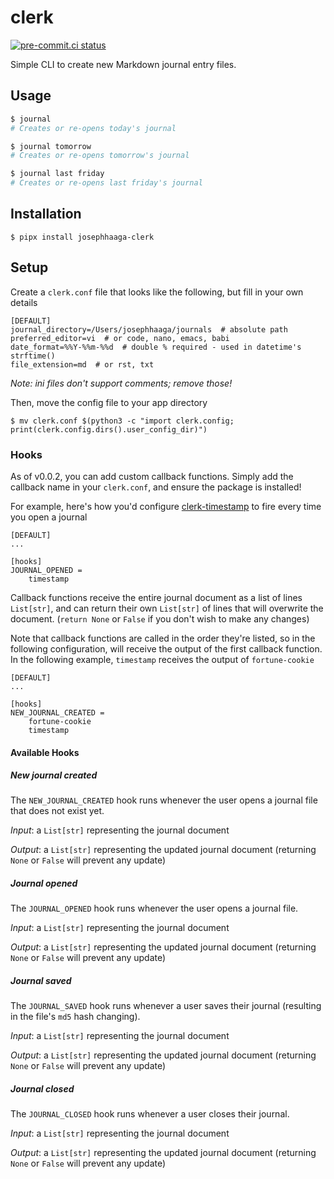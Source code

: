 # clerk

[![pre-commit.ci status](https://results.pre-commit.ci/badge/github/josephhaaga/clerk/main.svg)](https://results.pre-commit.ci/latest/github/josephhaaga/clerk/main)

Simple CLI to create new Markdown journal entry files.

## Usage
```bash
$ journal
# Creates or re-opens today's journal

$ journal tomorrow
# Creates or re-opens tomorrow's journal

$ journal last friday
# Creates or re-opens last friday's journal
```

## Installation

```
$ pipx install josephhaaga-clerk
```

## Setup

Create a `clerk.conf` file that looks like the following, but fill in your own details

```
[DEFAULT]
journal_directory=/Users/josephhaaga/journals  # absolute path
preferred_editor=vi  # or code, nano, emacs, babi
date_format=%%Y-%%m-%%d  # double % required - used in datetime's strftime()
file_extension=md  # or rst, txt
```

*Note: ini files don't support comments; remove those!*

Then, move the config file to your app directory

```
$ mv clerk.conf $(python3 -c "import clerk.config; print(clerk.config.dirs().user_config_dir)")
```



### Hooks

As of v0.0.2, you can add custom callback functions. Simply add the callback name in your `clerk.conf`, and ensure the package is installed!

For example, here's how you'd configure [clerk-timestamp](https://github.com/josephhaaga/clerk-timestamp) to fire every time you open a journal

```
[DEFAULT]
...

[hooks]
JOURNAL_OPENED =
    timestamp
```

Callback functions receive the entire journal document as a list of lines `List[str]`, and can return their own `List[str]` of lines that will overwrite the document. (`return None` or `False` if you don't wish to make any changes)

Note that callback functions are called in the order they're listed, so in the following configuration, will receive the output of the first callback function. In the following example, `timestamp` receives the output of `fortune-cookie`

```
[DEFAULT]
...

[hooks]
NEW_JOURNAL_CREATED =
    fortune-cookie
    timestamp
```


#### Available Hooks

##### New journal created

The `NEW_JOURNAL_CREATED` hook runs whenever the user opens a journal file that does not exist yet.

*Input*: a `List[str]` representing the journal document

*Output*: a `List[str]` representing the updated journal document (returning `None` or `False` will prevent any update)


##### Journal opened

The `JOURNAL_OPENED` hook runs whenever the user opens a journal file.

*Input*: a `List[str]` representing the journal document

*Output*: a `List[str]` representing the updated journal document (returning `None` or `False` will prevent any update)


##### Journal saved

The `JOURNAL_SAVED` hook runs whenever a user saves their journal (resulting in the file's `md5` hash changing).

*Input*: a `List[str]` representing the journal document

*Output*: a `List[str]` representing the updated journal document (returning `None` or `False` will prevent any update)


##### Journal closed

The `JOURNAL_CLOSED` hook runs whenever a user closes their journal.

*Input*: a `List[str]` representing the journal document

*Output*: a `List[str]` representing the updated journal document (returning `None` or `False` will prevent any update)
